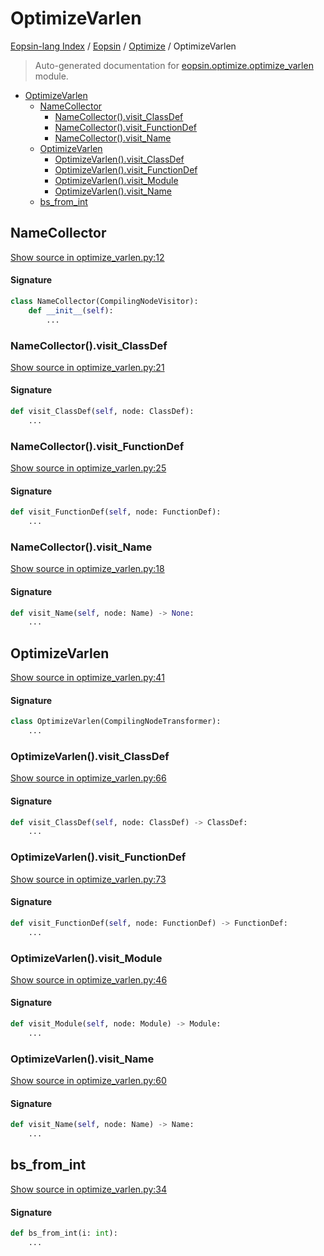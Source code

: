 # OptimizeVarlen

[Eopsin-lang Index](../../README.md#eopsin-lang-index) /
[Eopsin](../index.md#eopsin) /
[Optimize](./index.md#optimize) /
OptimizeVarlen

> Auto-generated documentation for [eopsin.optimize.optimize_varlen](https://github.com/ImperatorLang/eopsin/blob/main/eopsin/optimize/optimize_varlen.py) module.

- [OptimizeVarlen](#optimizevarlen)
  - [NameCollector](#namecollector)
    - [NameCollector().visit_ClassDef](#namecollector()visit_classdef)
    - [NameCollector().visit_FunctionDef](#namecollector()visit_functiondef)
    - [NameCollector().visit_Name](#namecollector()visit_name)
  - [OptimizeVarlen](#optimizevarlen-1)
    - [OptimizeVarlen().visit_ClassDef](#optimizevarlen()visit_classdef)
    - [OptimizeVarlen().visit_FunctionDef](#optimizevarlen()visit_functiondef)
    - [OptimizeVarlen().visit_Module](#optimizevarlen()visit_module)
    - [OptimizeVarlen().visit_Name](#optimizevarlen()visit_name)
  - [bs_from_int](#bs_from_int)

## NameCollector

[Show source in optimize_varlen.py:12](https://github.com/ImperatorLang/eopsin/blob/main/eopsin/optimize/optimize_varlen.py#L12)

#### Signature

```python
class NameCollector(CompilingNodeVisitor):
    def __init__(self):
        ...
```

### NameCollector().visit_ClassDef

[Show source in optimize_varlen.py:21](https://github.com/ImperatorLang/eopsin/blob/main/eopsin/optimize/optimize_varlen.py#L21)

#### Signature

```python
def visit_ClassDef(self, node: ClassDef):
    ...
```

### NameCollector().visit_FunctionDef

[Show source in optimize_varlen.py:25](https://github.com/ImperatorLang/eopsin/blob/main/eopsin/optimize/optimize_varlen.py#L25)

#### Signature

```python
def visit_FunctionDef(self, node: FunctionDef):
    ...
```

### NameCollector().visit_Name

[Show source in optimize_varlen.py:18](https://github.com/ImperatorLang/eopsin/blob/main/eopsin/optimize/optimize_varlen.py#L18)

#### Signature

```python
def visit_Name(self, node: Name) -> None:
    ...
```



## OptimizeVarlen

[Show source in optimize_varlen.py:41](https://github.com/ImperatorLang/eopsin/blob/main/eopsin/optimize/optimize_varlen.py#L41)

#### Signature

```python
class OptimizeVarlen(CompilingNodeTransformer):
    ...
```

### OptimizeVarlen().visit_ClassDef

[Show source in optimize_varlen.py:66](https://github.com/ImperatorLang/eopsin/blob/main/eopsin/optimize/optimize_varlen.py#L66)

#### Signature

```python
def visit_ClassDef(self, node: ClassDef) -> ClassDef:
    ...
```

### OptimizeVarlen().visit_FunctionDef

[Show source in optimize_varlen.py:73](https://github.com/ImperatorLang/eopsin/blob/main/eopsin/optimize/optimize_varlen.py#L73)

#### Signature

```python
def visit_FunctionDef(self, node: FunctionDef) -> FunctionDef:
    ...
```

### OptimizeVarlen().visit_Module

[Show source in optimize_varlen.py:46](https://github.com/ImperatorLang/eopsin/blob/main/eopsin/optimize/optimize_varlen.py#L46)

#### Signature

```python
def visit_Module(self, node: Module) -> Module:
    ...
```

### OptimizeVarlen().visit_Name

[Show source in optimize_varlen.py:60](https://github.com/ImperatorLang/eopsin/blob/main/eopsin/optimize/optimize_varlen.py#L60)

#### Signature

```python
def visit_Name(self, node: Name) -> Name:
    ...
```



## bs_from_int

[Show source in optimize_varlen.py:34](https://github.com/ImperatorLang/eopsin/blob/main/eopsin/optimize/optimize_varlen.py#L34)

#### Signature

```python
def bs_from_int(i: int):
    ...
```